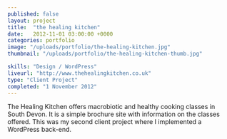 ```yaml
---
published: false
layout: project
title:  "the healing kitchen"
date:   2012-11-01 03:00:00 +0000
categories: portfolio
image: "/uploads/portfolio/the-healing-kitchen.jpg"
thumbnail: "/uploads/portfolio/the-healing-kitchen-thumb.jpg"

skills: "Design / WordPress"
liveurl: "http://www.thehealingkitchen.co.uk"
type: "Client Project"
completed: "1 November 2012"
---
```


The Healing Kitchen offers macrobiotic and healthy cooking classes in South Devon. It is a simple brochure site with information on the classes offered. This was my second client project where I implemented a WordPress back-end.